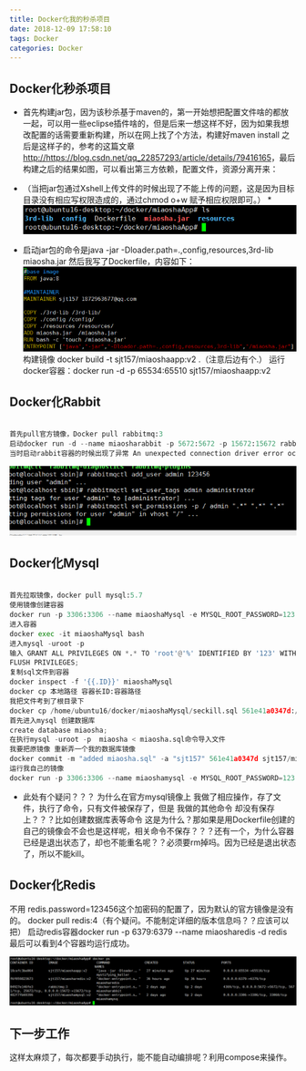 ```yaml
---
title: Docker化我的秒杀项目
date: 2018-12-09 17:58:10
tags: Docker
categories: Docker
---
```



## Docker化秒杀项目
* 首先构建jar包，因为该秒杀基于maven的，第一开始想把配置文件啥的都放一起，可以用一些eclipse插件啥的，但是后来一想这样不好，因为如果我想改配置的话需要重新构建，所以在网上找了个方法，构建好maven install 之后是这样子的，参考的这篇文章<http://https://blog.csdn.net/qq_22857293/article/details/79416165>，最后构建之后的结果如图，可以看出第三方依赖，配置文件，资源分离开来：
* （当把jar包通过Xshell上传文件的时候出现了不能上传的问题，这是因为目标目录没有相应写权限造成的，通过chmod o+w 赋予相应权限即可。） *
![image](https://github.com/sjt157/MarkDownPhotos/raw/master/DockerMiaoSha/1.png)

* 启动jar包的命令是java -jar -Dloader.path=.,config,resources,3rd-lib miaosha.jar
然后我写了Dockerfile，内容如下：
![image](https://github.com/sjt157/MarkDownPhotos/raw/master/DockerMiaoSha/2.png)
构建镜像 docker build -t sjt157/miaoshaapp:v2 .（注意后边有个.）
运行docker容器：docker run -d -p 65534:65510 sjt157/miaoshaapp:v2

## Docker化Rabbit 
```python

首先pull官方镜像，Docker pull rabbitmq:3
启动docker run -d --name miaosharabbit -p 5672:5672 -p 15672:15672 rabbitmq:3
当时启动rabbit容器的时候出现了异常 An unexpected connection driver error occurred的话，执行这个
```
![image](https://github.com/sjt157/MarkDownPhotos/raw/master/DockerMiaoSha/3.png)

## Docker化Mysql
```python

首先拉取镜像，docker pull mysql:5.7
使用镜像创建容器
docker run -p 3306:3306 --name miaoshaMysql -e MYSQL_ROOT_PASSWORD=123 -d mysql:5.7
进入容器
docker exec -it miaoshaMysql bash
进入mysql -uroot -p
输入 GRANT ALL PRIVILEGES ON *.* TO 'root'@'%' IDENTIFIED BY '123' WITH GRANT OPTION;
FLUSH PRIVILEGES;
复制sql文件到容器
docker inspect -f '{{.ID}}' miaoshaMysql
docker cp 本地路径 容器长ID:容器路径
我把文件考到了根目录下
docker cp /home/ubuntu16/docker/miaoshaMysql/seckill.sql 561e41a0347d:/
首先进入mysql 创建数据库
create database miaosha;
在执行mysql -uroot -p  miaosha < miaosha.sql命令导入文件
我要把原镜像 重新弄一个我的数据库镜像
docker commit -m "added miaosha.sql" -a "sjt157" 561e41a0347d sjt157/miaoshamysql:v2
运行我自己的镜像
docker run -p 3306:3306 --name miaoshamysql -e MYSQL_ROOT_PASSWORD=123 -d sjt157/miaoshamysql:v2
```    

* 此处有个疑问？？？
 为什么在官方mysql镜像上 我做了相应操作，存了文件，执行了命令，只有文件被保存了，但是 我做的其他命令 却没有保存上？？？比如创建数据库表等命令 这是为什么？那如果是用Dockerfile创建的自己的镜像会不会也是这样呢，相关命令不保存？？？还有一个，为什么容器已经是退出状态了，却也不能重名呢？？必须要rm掉吗。因为已经是退出状态了，所以不能kill。

## Docker化Redis   
不用 redis.password=123456这个加密码的配置了，因为默认的官方镜像是没有的。
docker pull  redis:4（有个疑问。不能制定详细的版本信息吗？？应该可以把）
启动redis容器docker run -p 6379:6379 --name miaosharedis -d redis
最后可以看到4个容器均运行成功。

![image](https://github.com/sjt157/MarkDownPhotos/raw/master/DockerMiaoSha/4.png)

## 下一步工作
这样太麻烦了，每次都要手动执行，能不能自动编排呢？利用compose来操作。
